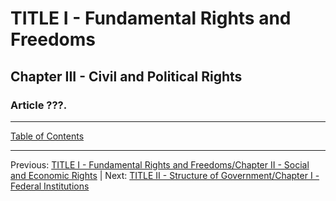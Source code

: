 # TITLE I - Fundamental Rights and Freedoms

## Chapter III - Civil and Political Rights

### Article ???. 

---

[Table of Contents](TABLE_OF_CONTENTS.md)

---

Previous: [TITLE I - Fundamental Rights and Freedoms/Chapter II - Social and Economic Rights](TITLE_1_CH_2.md) | Next: [TITLE II - Structure of Government/Chapter I - Federal Institutions](TITLE_2_CH_1)
